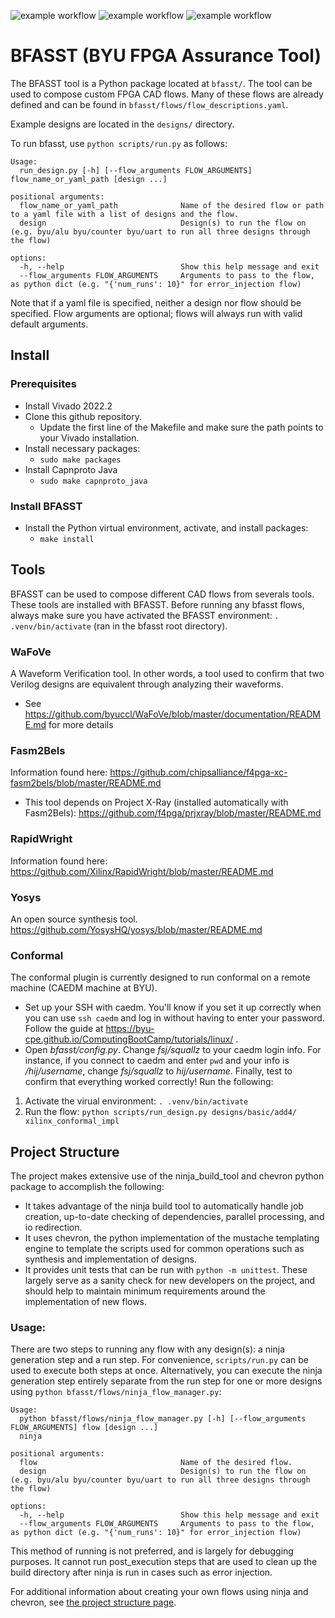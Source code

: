 ![example workflow](https://github.com/byuccl/bfasst/actions/workflows/python.yml/badge.svg)
![example workflow](https://github.com/byuccl/bfasst/actions/workflows/unittests.yml/badge.svg)
![example workflow](https://github.com/byuccl/bfasst/actions/workflows/weeklytests.yml/badge.svg)


# BFASST (BYU FPGA Assurance Tool)

The BFASST tool is a Python package located at `bfasst/`.  The tool can be used to compose custom FPGA CAD flows.  Many of these flows are already defined and can be found in `bfasst/flows/flow_descriptions.yaml`.

Example designs are located in the `designs/` directory.

To run bfasst, use `python scripts/run.py` as follows:

```
Usage: 
  run_design.py [-h] [--flow_arguments FLOW_ARGUMENTS] flow_name_or_yaml_path [design ...]

positional arguments:
  flow_name_or_yaml_path              Name of the desired flow or path to a yaml file with a list of designs and the flow.
  design                              Design(s) to run the flow on (e.g. byu/alu byu/counter byu/uart to run all three designs through the flow)

options:
  -h, --help                          Show this help message and exit
  --flow_arguments FLOW_ARGUMENTS     Arguments to pass to the flow, as python dict (e.g. "{'num_runs': 10}" for error_injection flow)
```

Note that if a yaml file is specified, neither a design nor flow should be specified. Flow arguments are optional; flows will always run with valid default arguments.

## Install
### Prerequisites
* Install Vivado 2022.2
* Clone this github repository. 
  * Update the first line of the Makefile and make sure the path points to your Vivado installation. 
* Install necessary packages:
  * ```sudo make packages```
* Install Capnproto Java
  * ```sudo make capnproto_java```
### Install BFASST
* Install the Python virtual environment, activate, and install packages:
  * `make install`

## Tools
BFASST can be used to compose different CAD flows from severals tools.  These tools are installed with BFASST.
Before running any bfasst flows, always make sure you have activated the BFASST environment:
```. .venv/bin/activate``` (ran in the bfasst root directory).

### WaFoVe
A Waveform Verification tool. In other words, a tool used to confirm that two Verilog designs are equivalent through analyzing their waveforms.
  * See <https://github.com/byuccl/WaFoVe/blob/master/documentation/README.md> for more details

### Fasm2Bels
Information found here: <https://github.com/chipsalliance/f4pga-xc-fasm2bels/blob/master/README.md>
  * This tool depends on Project X-Ray (installed automatically with Fasm2Bels): <https://github.com/f4pga/prjxray/blob/master/README.md>

### RapidWright
Information found here: <https://github.com/Xilinx/RapidWright/blob/master/README.md>

### Yosys
An open source synthesis tool. <https://github.com/YosysHQ/yosys/blob/master/README.md>

### Conformal
The conformal plugin is currently designed to run conformal on a remote machine (CAEDM machine at BYU).
  * Set up your SSH with caedm. You'll know if you set it up correctly when you can use ```ssh caedm``` and log in without having to enter your password. Follow the guide at <https://byu-cpe.github.io/ComputingBootCamp/tutorials/linux/> .
  * Open _bfasst/config.py_. Change _fsj/squallz_ to your caedm login info. For instance, if you connect to caedm and enter ```pwd``` and your info is _/hij/username_, change _fsj/squallz_ to _hij/username_.
Finally, test to confirm that everything worked correctly! Run the following:
1. Activate the virual environment: ```. .venv/bin/activate```
2. Run the flow:  ```python scripts/run_design.py designs/basic/add4/ xilinx_conformal_impl```

## Project Structure
The project makes extensive use of the ninja_build_tool and chevron python package to accomplish the following:
* It takes advantage of the ninja build tool to automatically handle job creation, up-to-date checking of dependencies, parallel processing, and io redirection. 
* It uses chevron, the python implementation of the mustache templating engine to template the scripts used for common operations such as synthesis and implementation of designs.
* It provides unit tests that can be run with `python -m unittest`. These largely serve as a sanity check for new developers on the project, and should help to maintain minimum requirements around the implementation of new flows.

### Usage:
There are two steps to running any flow with any design(s): a ninja generation step and a run step. For convenience, `scripts/run.py` can be used to execute both steps at once. Alternatively, you can execute the ninja generation step entirely separate from the run step for one or more designs using `python bfasst/flows/ninja_flow_manager.py`:

```
Usage: 
  python bfasst/flows/ninja_flow_manager.py [-h] [--flow_arguments FLOW_ARGUMENTS] flow [design ...]
  ninja

positional arguments:
  flow                                Name of the desired flow.
  design                              Design(s) to run the flow on (e.g. byu/alu byu/counter byu/uart to run all three designs through the flow)

options:
  -h, --help                          Show this help message and exit
  --flow_arguments FLOW_ARGUMENTS     Arguments to pass to the flow, as python dict (e.g. "{'num_runs': 10}" for error_injection flow)
```

This method of running is not preferred, and is largely for debugging purposes. It cannot run post_execution steps that are used to clean up the build directory after ninja is run in cases such as error injection.

For additional information about creating your own flows using ninja and chevron, see [the project structure page](project_structure.md).